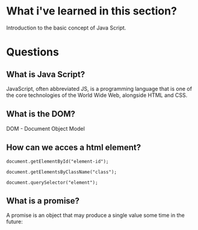 # What i've learned in this section?
Introduction to the basic concept of Java Script.

# Questions
## What is Java Script?
JavaScript, often abbreviated JS, is a programming language that is one of the core technologies of the World Wide Web, alongside HTML and CSS.

## What is the DOM?
DOM - Document Object Model

## How can we acces a html element?

```JS
document.getElementById("element-id");
```

```JS
document.getElementsByClassName("class");
```

```JS
document.querySelector("element");
```

## What is a promise?
A promise is an object that may produce a single value some time in the future:
